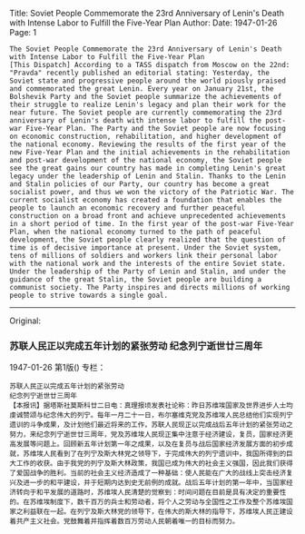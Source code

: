 Title: Soviet People Commemorate the 23rd Anniversary of Lenin's Death with Intense Labor to Fulfill the Five-Year Plan
Author:
Date: 1947-01-26
Page: 1

    The Soviet People Commemorate the 23rd Anniversary of Lenin's Death with Intense Labor to Fulfill the Five-Year Plan
    [This Dispatch] According to a TASS dispatch from Moscow on the 22nd: "Pravda" recently published an editorial stating: Yesterday, the Soviet state and progressive people around the world piously praised and commemorated the great Lenin. Every year on January 21st, the Bolshevik Party and the Soviet people summarize the achievements of their struggle to realize Lenin's legacy and plan their work for the near future. The Soviet people are currently commemorating the 23rd anniversary of Lenin's death with intense labor to fulfill the post-war Five-Year Plan. The Party and the Soviet people are now focusing on economic construction, rehabilitation, and higher development of the national economy. Reviewing the results of the first year of the new Five-Year Plan and the initial achievements in the rehabilitation and post-war development of the national economy, the Soviet people see the great gains our country has made in completing Lenin's great legacy under the leadership of Lenin and Stalin. Thanks to the Lenin and Stalin policies of our Party, our country has become a great socialist power, and thus we won the victory of the Patriotic War. The current socialist economy has created a foundation that enables the people to launch an economic recovery and further peaceful construction on a broad front and achieve unprecedented achievements in a short period of time. In the first year of the post-war Five-Year Plan, when the national economy turned to the path of peaceful development, the Soviet people clearly realized that the question of time is of decisive importance at present. Under the Soviet system, tens of millions of soldiers and workers link their personal labor with the national work and the interests of the entire Soviet state. Under the leadership of the Party of Lenin and Stalin, and under the guidance of the great Stalin, the Soviet people are building a communist society. The Party inspires and directs millions of working people to strive towards a single goal.



<hr /> 

Original: 


### 苏联人民正以完成五年计划的紧张劳动  纪念列宁逝世廿三周年

1947-01-26
第1版()
专栏：

    苏联人民正以完成五年计划的紧张劳动
    纪念列宁逝世廿三周年
    【本报讯】据塔斯社莫斯科廿二日电：真理报顷发表社论称：昨日苏维埃国家及世界进步人士均虔诚赞颂与纪念伟大的列宁。每年一月二十一日，布尔塞维克党及苏维埃人民总结他们实现列宁遗训的斗争成果，及计划他们最近将来的工作，苏联人民现正以完成战后五年计划的紧张劳动之努力，来纪念列宁逝世廿三周年，党及苏维埃人民现正集中注意于经济建设，复员，国家经济更高发展等问题上。回顾新五年计划第一年之成果，以及在复员与战后国家经济发展方面的初步成就，苏维埃人民看到了在列宁及斯大林党之领导下，于完成伟大的列宁遗训中，我国所得到的巨大工作的收获。由于我党的列宁及斯大林政策，我国已成为伟大的社会主义强国，因此我们获得了爱国战争的胜利。当前的社会主义经济造成了一种基础：使人民能在广大的战线上突击经济复兴及进一步的和平建设，并于短期内达到史无前例的成就。战后五年计划的第一年中，当国家经济转向于和平发展的道路时，苏维埃人民清楚的觉察到：时间问题在目前是具有决定的重要性的。在苏维埃制度下，数千百万的兵士和劳动者，将个人之劳动与全国性之工作及整个苏维埃国家之利益联在一起。在列宁及斯大林党的领导下，在伟大的斯大林的指导下，苏维埃人民正建设着共产主义社会。党鼓舞着并指挥着数百万劳动人民朝着唯一的目标而努力。

